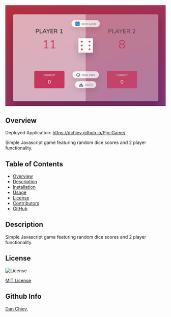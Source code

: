 <img src ="Screenshot.png">

## Overview

Deployed Application: https://dchiev.github.io/Pig-Game/

Simple Javascript game featuring random dice scores and 2 player functionality.

## Table of Contents

- [Overview](#Overview)
- [Description](#Description)
- [Installation](#Installation)
- [Usage](#Usage)
- [License](#License)
- [Contributors](#Contributors)
- [GitHub](#GitHub)

## Description

Simple Javascript game featuring random dice scores and 2 player functionality.

## License

![License](https://img.shields.io/badge/License-mit-blue.svg 'License Badge')

[MIT License](http://opensource.org/licenses/mit-license.php)

## Github Info

[Dan Chiev](https://github.com/dchiev),
